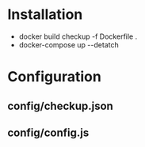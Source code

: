 # Installation
* docker build checkup -f Dockerfile .
* docker-compose up --detatch

# Configuration

## config/checkup.json

## config/config.js 
